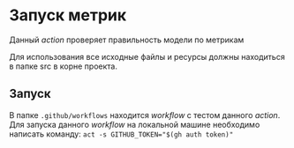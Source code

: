 # Запуск метрик

Данный *action* проверяет правильность модели по метрикам

Для использования все исходные файлы и ресурсы должны находиться в папке src в корне проекта.


## Запуск
В папке `.github/workflows` находится *workflow* с тестом данного *action*.
Для запуска данного *workflow* на локальной машине необходимо написать команду:
`act -s GITHUB_TOKEN="$(gh auth token)"`
